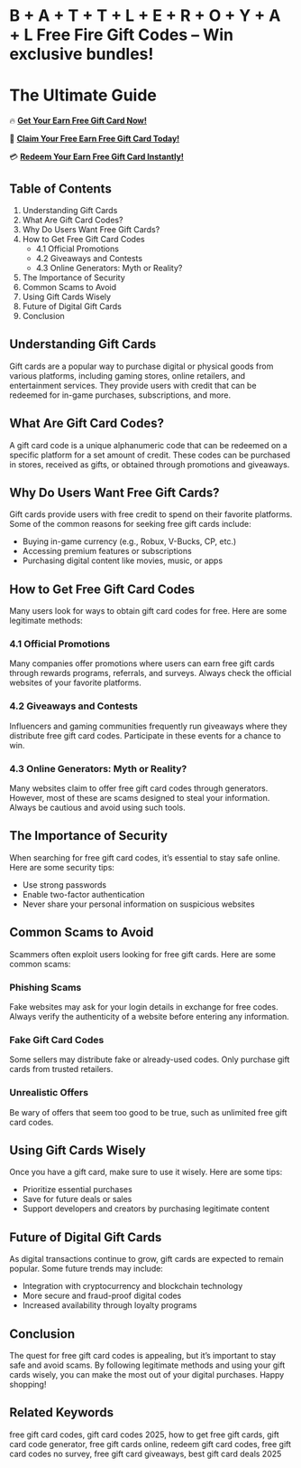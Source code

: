 # B + A + T + T + L + E + R + O + Y + A + L Free Fire Gift Codes – Win exclusive bundles!
# The Ultimate Guide 

🔥 **[Get Your Earn Free Gift Card Now!](https://www.apkhub.site/)**  

🎁 **[Claim Your Free Earn Free Gift Card Today!](https://www.apkhub.site/)**  

💳 **[Redeem Your Earn Free Gift Card Instantly!](https://www.apkhub.site/)**  

## Table of Contents
1. Understanding Gift Cards
2. What Are Gift Card Codes?
3. Why Do Users Want Free Gift Cards?
4. How to Get Free Gift Card Codes
   - 4.1 Official Promotions
   - 4.2 Giveaways and Contests
   - 4.3 Online Generators: Myth or Reality?
5. The Importance of Security
6. Common Scams to Avoid
7. Using Gift Cards Wisely
8. Future of Digital Gift Cards
9. Conclusion

## Understanding Gift Cards
Gift cards are a popular way to purchase digital or physical goods from various platforms, including gaming stores, online retailers, and entertainment services. They provide users with credit that can be redeemed for in-game purchases, subscriptions, and more.

## What Are Gift Card Codes?
A gift card code is a unique alphanumeric code that can be redeemed on a specific platform for a set amount of credit. These codes can be purchased in stores, received as gifts, or obtained through promotions and giveaways.

## Why Do Users Want Free Gift Cards?
Gift cards provide users with free credit to spend on their favorite platforms. Some of the common reasons for seeking free gift cards include:
- Buying in-game currency (e.g., Robux, V-Bucks, CP, etc.)
- Accessing premium features or subscriptions
- Purchasing digital content like movies, music, or apps

## How to Get Free Gift Card Codes
Many users look for ways to obtain gift card codes for free. Here are some legitimate methods:

### 4.1 Official Promotions
Many companies offer promotions where users can earn free gift cards through rewards programs, referrals, and surveys. Always check the official websites of your favorite platforms.

### 4.2 Giveaways and Contests
Influencers and gaming communities frequently run giveaways where they distribute free gift card codes. Participate in these events for a chance to win.

### 4.3 Online Generators: Myth or Reality?
Many websites claim to offer free gift card codes through generators. However, most of these are scams designed to steal your information. Always be cautious and avoid using such tools.

## The Importance of Security
When searching for free gift card codes, it’s essential to stay safe online. Here are some security tips:
- Use strong passwords
- Enable two-factor authentication
- Never share your personal information on suspicious websites

## Common Scams to Avoid
Scammers often exploit users looking for free gift cards. Here are some common scams:

### Phishing Scams
Fake websites may ask for your login details in exchange for free codes. Always verify the authenticity of a website before entering any information.

### Fake Gift Card Codes
Some sellers may distribute fake or already-used codes. Only purchase gift cards from trusted retailers.

### Unrealistic Offers
Be wary of offers that seem too good to be true, such as unlimited free gift card codes.

## Using Gift Cards Wisely
Once you have a gift card, make sure to use it wisely. Here are some tips:
- Prioritize essential purchases
- Save for future deals or sales
- Support developers and creators by purchasing legitimate content

## Future of Digital Gift Cards
As digital transactions continue to grow, gift cards are expected to remain popular. Some future trends may include:
- Integration with cryptocurrency and blockchain technology
- More secure and fraud-proof digital codes
- Increased availability through loyalty programs

## Conclusion
The quest for free gift card codes is appealing, but it’s important to stay safe and avoid scams. By following legitimate methods and using your gift cards wisely, you can make the most out of your digital purchases. Happy shopping!

## Related Keywords
free gift card codes, gift card codes 2025, how to get free gift cards, gift card code generator, free gift cards online, redeem gift card codes, free gift card codes no survey, free gift card giveaways, best gift card deals 2025

